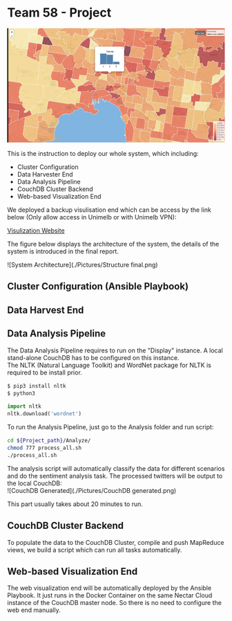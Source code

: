 # Team 58 - Project  

![Website](./Pictures/Website.png)


This is the instruction to deploy our whole system, which including:  

- Cluster Configuration  
- Data Harvester End  
- Data Analysis Pipeline  
- CouchDB Cluster Backend  
- Web-based Visualization End  
  
We deployed a backup visulisation end which can be access by the link below (Only allow access in Unimelb or with Unimelb VPN): 

[Visulization Website](http://115.146.92.183/homepage.html)  


The figure below displays the architecture of the system, the details of the system is introduced in the final report. 

![System Architecture](./Pictures/Structure final.png)  

## Cluster Configuration (Ansible Playbook)   



## Data Harvest End  


## Data Analysis Pipeline  
The Data Analysis Pipeline requires to run on the "Display" instance. A local stand-alone CouchDB has to be configured on this instance.   
The NLTK (Natural Language Toolkit) and WordNet package for NLTK is required to be install prior.  

``` bash
$ pip3 install nltk  
$ python3  
``` 
``` python
import nltk
nltk.download('wordnet')
```

To run the Analysis Pipeline, just go to the Analysis folder and run script:

``` bash  
cd ${Project_path}/Analyze/  
chmod 777 process_all.sh  
./process_all.sh  
```  
The analysis script will automatically classify the data for different scenarios and do the sentiment analysis task. The processed twitters will be output to the local CouchDB:  
 ![CouchDB Generated](./Pictures/CouchDB generated.png)

This part usually takes about 20 minutes to run.

## CouchDB Cluster Backend  
To populate the data to the CouchDB Cluster, compile and push MapReduce views, we build a script which can run all tasks automatically. 



## Web-based Visualization End  
The web visualization end will be automatically deployed by the Ansible Playbook. It just runs in the Docker Container on the same Nectar Cloud instance of the CouchDB master node. So there is no need to configure the web end manually. 



